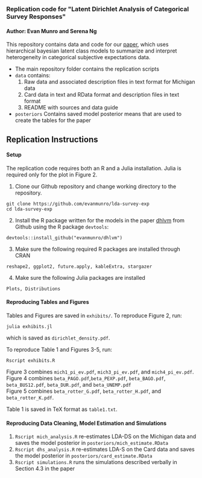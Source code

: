 ### Replication code for "Latent Dirichlet Analysis of Categorical Survey Responses"
#### Author: Evan Munro and Serena Ng

This repository contains data and code for our [paper](https://arxiv.org/abs/1910.04883), which uses hierarchical bayesian latent class models to summarize and interpret heterogeneity in categorical subjective expectations data.

 - The main repository folder contains the replication scripts
 - `data` contains:
    1. Raw data and associated description files in text format for Michigan data
    2. Card data in text and RData format and description files in text format
    3. README with sources and data guide
 - `posteriors` Contains saved model posterior means that are used to create the tables for the paper


## Replication Instructions

#### Setup

The replication code requires both an R and a Julia installation. Julia is required only
for the plot in Figure 2.

1. Clone our Github repository and change working directory to the repository.

```
git clone https://github.com/evanmunro/lda-survey-exp
cd lda-survey-exp

```

2. Install the R package written for the models in the paper [dhlvm](http://github.com/evanmunro/dhlvm) from Github using the R package `devtools`:

```
devtools::install_github("evanmunro/dhlvm")
```  

3. Make sure the following required R packages are installed through CRAN

```
reshape2, ggplot2, future.apply, kableExtra, stargazer
```

4. Make sure the following Julia packages are installed
```
Plots, Distributions
```

#### Reproducing Tables and Figures

Tables and Figures are saved in `exhibits/`. To reproduce Figure 2, run:
```
julia exhibits.jl
```

which is saved as `dirichlet_density.pdf`.

To reproduce Table 1 and Figures 3-5, run:

```
Rscript exhibits.R
```

Figure 3 combines `mich1_pi_ev.pdf`, `mich3_pi_ev.pdf`, and `mich4_pi_ev.pdf`.
Figure 4 combines  `beta_PAGO.pdf`,`beta_PEXP.pdf`, `beta_BAGO.pdf`, `beta_BUS12.pdf`, `beta_DUR.pdf`, and `beta_UNEMP.pdf`  
Figure 5 combines `beta_rotter_G.pdf`, `beta_rotter_H.pdf`, and `beta_rotter_K.pdf`.

Table 1 is saved in TeX format as `table1.txt`.


#### Reproducing Data Cleaning, Model Estimation and Simulations  

1. `Rscript mich_analysis.R` re-estimates LDA-DS on the Michigan data and saves the model posterior
in `posteriors/mich_estimate.RData`
2. `Rscript dhs_analysis.R` re-estimates LDA-S on the Card data and saves the model posterior in
`posteriors/card_estimate.RData`
3. `Rscript simulations.R` runs the simulations described verbally in Section 4.3 in the paper
